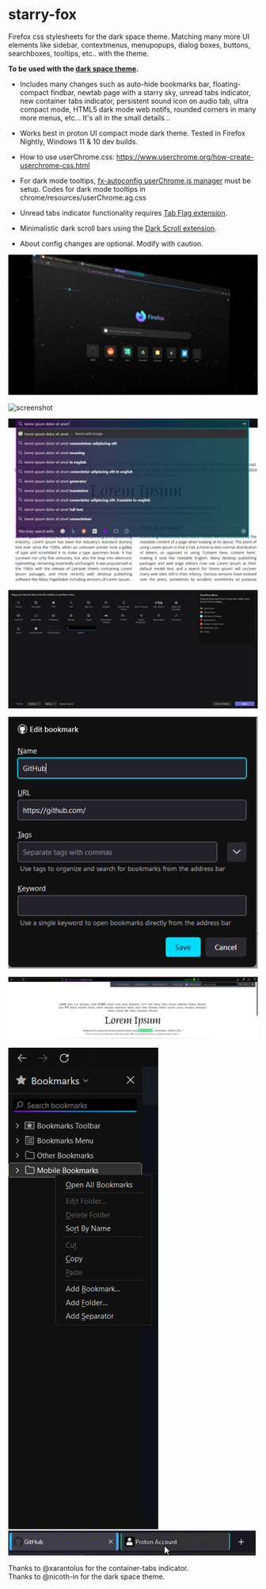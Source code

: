 # starry-fox
Firefox css stylesheets for the dark space theme. Matching many more UI elements like sidebar, contextmenus, menupopups, dialog boxes, buttons, searchboxes, tooltips, etc.. with the theme. 

**To be used with the [dark space theme](https://addons.mozilla.org/en-US/firefox/addon/nicothin-space/?utm_source=addons.mozilla.org&utm_medium=referral&utm_content=rating).**

* Includes many changes such as auto-hide bookmarks bar, floating-compact findbar, newtab page with a starry sky, unread tabs indicator, new container tabs indicator, persistent sound icon on audio tab, ultra compact mode, HTML5 dark mode web notifs, rounded corners in many more menus, etc... It's all in the small details...

* Works best in proton UI compact mode dark theme. Tested in Firefox Nightly, Windows 11 & 10 dev builds.

* How to use userChrome.css: https://www.userchrome.org/how-create-userchrome-css.html

* For dark mode tooltips, [fx-autoconfig userChrome.js manager](https://github.com/MrOtherGuy/fx-autoconfig) must be setup. Codes for dark mode tooltips in chrome/resources/userChrome.ag.css

* Unread tabs indicator functionality requires [Tab Flag extension](https://addons.mozilla.org/en-US/firefox/addon/tab-flag/).

* Minimalistic dark scroll bars using the [Dark Scroll extension](https://addons.mozilla.org/en-US/firefox/addon/dark-scroll-for-tweetdeck/).

* About config changes are optional. Modify with caution.


![screenshot](screenshots/starry-fox-pic.png)

![screenshot](screenshots/starry-fox-gif-25fps-compress.gif)

![screenshot](screenshots/urlbar-results.png)

![screenshot](screenshots/new-buttons.png)

![screenshot](screenshots/dialog-boxes-theme.png)

![screenshot](screenshots/findbar.png)

![screenshot](screenshots/sidebar.png)
![screenshot](screenshots/container-tab.gif)

Thanks to @xarantolus for the container-tabs indicator.\
Thanks to @nicoth-in for the dark space theme.
